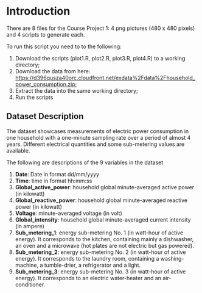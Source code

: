 # Introduction

There are 8 files for the Course Project 1: 4 png pictures (480 x 480 pixels) and 4 scripts to generate each.

To run this script you need to to the following:

  1. Download the scripts (plot1.R, plot2.R, plot3.R, plot4.R) to a working directory;
  2. Download the data from here: https://d396qusza40orc.cloudfront.net/exdata%2Fdata%2Fhousehold_power_consumption.zip;
  3. Extract the data into the same working directory;
  4. Run the scripts

## Dataset Description

The dataset showcases measurements of electric power consumption in one household with a 
one-minute sampling rate over a period of almost 4 years. Different electrical quantities 
and some sub-metering values are available.

The following are descriptions of the 9 variables in the dataset 

<ol>
<li><b>Date</b>: Date in format dd/mm/yyyy </li>
<li><b>Time</b>: time in format hh:mm:ss </li>
<li><b>Global_active_power</b>: household global minute-averaged active power (in kilowatt) </li>
<li><b>Global_reactive_power</b>: household global minute-averaged reactive power (in kilowatt) </li>
<li><b>Voltage</b>: minute-averaged voltage (in volt) </li>
<li><b>Global_intensity</b>: household global minute-averaged current intensity (in ampere) </li>
<li><b>Sub_metering_1</b>: energy sub-metering No. 1 (in watt-hour of active energy). It corresponds to the kitchen, containing mainly a dishwasher, an oven and a microwave (hot plates are not electric but gas powered). </li>
<li><b>Sub_metering_2</b>: energy sub-metering No. 2 (in watt-hour of active energy). It corresponds to the laundry room, containing a washing-machine, a tumble-drier, a refrigerator and a light. </li>
<li><b>Sub_metering_3</b>: energy sub-metering No. 3 (in watt-hour of active energy). It corresponds to an electric water-heater and an air-conditioner.</li>
</ol>
